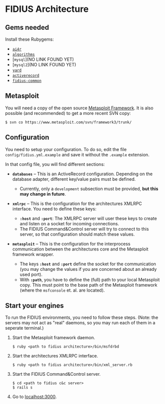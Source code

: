 # FIDIUS Architecture

## Gems needed

Install these Rubygems:

- [`ai4r`](http://ai4r.rubyforge.org/)
- [`algorithms`](http://algorithms.rubyforge.org/)
- [`mysql`](NO LINK FOUND YET)
- [`mysql2`](NO LINK FOUND YET)
- [`yard`](https://rubyforge.org/projects/yard/)
- [`activerecord`](https://rubyforge.org/projects/activerecord/)
- [`fidius-common`](https://rubygems.org/gems/fidius-common/)

## Metasploit

You will need a copy of the open source
[Metasploit Framework](http://www.metasploit.com/framework/download/).
It is also possible (and recommended) to get a more recent SVN copy:

    $ svn co https://www.metasploit.com/svn/framework3/trunk/


## Configuration

You need to setup your configuration. To do so, edit the file
`config/fidius.yml.example` and save it without the `.example` extension.

In that config file, you will find different sections:

- **`databases`** – This is an ActiveRecord configuration. Depending on
  the database adapter, different key/value pairs must be defined.
  - Currently, only a `development` subsection must be provided, **but
    this may change in future**.

- **`xmlrpc`** – This is the configuration for the architectures XMLRPC
   interface. You need to define these keys:
  - **`:host`** and **`:port`**: The XMLRPC server will user these keys
    to create and listen on a socket for incoming connections.
  - The FIDIUS Command&Control server will try to connect to this
    server, so that configuration should match these values.

- **`metasploit`** – This is the configuration for the interprocess
  communication between the architectures core and the Metasploit
  framework wrapper.
  - The keys **`:host`** and **`:port`** define the socket for the
    communication (you may change the values if you are concerned about
    an already used port).
  - With **`:path`**, you have to define the (full) path to your
    local Metasploit copy. This must point to the base path of the
    Metasploit framework (where the `msfconsole` et. al. are located).


## Start your engines

To run the FIDIUS environments, you need to follow these steps. (Note:
the servers may not act as "real" daemons, so you may run each of them
in a seperate terminal.)

1. Start the Metasploit framework daemon.

       $ ruby <path to fidius architecture>/bin/msfdrbd

2. Start the architectures XMLRPC interface.

       $ ruby <path to fidius architecture>/bin/xml_server.rb

3. Start the FIDIUS Command&Control server.

       $ cd <path to fidius c&c server>
       $ rails s

4. Go to [localhost:3000](http://localhost:3000/).


